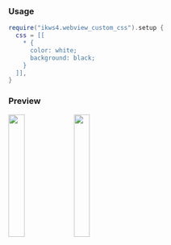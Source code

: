 ### Usage

```lua
require("ikws4.webview_custom_css").setup {
  css = [[ 
    * {
      color: white;
      background: black;
    }
  ]],
}
```

### Preview

<div>
<img src="https://user-images.githubusercontent.com/47056144/190412773-895f0568-d707-41ac-a95d-da55e5d980db.png" width=25%/>
<img src="https://user-images.githubusercontent.com/47056144/190412704-2b12bb8e-2869-48dd-925c-465d1c6494ea.png" width=25%/>
</div>
